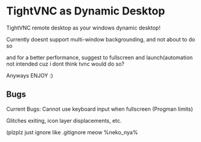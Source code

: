 # TightVNC as Dynamic Desktop
TightVNC remote desktop as your windows dynamic desktop!

Currently doesnt support multi-window backgrounding, and not about to do so

and for a better performance, suggest to fullscreen and launch(automation not intended cuz i dont think tvnc would do so?

Anyways ENJOY :)

## Bugs

Current Bugs: Cannot use keyboard input when fullscreen (Progman limits)

Glitches exiting, icon layer displacements, etc.
                    
(plzplz just ignore like .gitignore meow %neko_nya%
